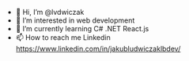 - 👋 Hi, I’m @lvdwiczak
- 👀 I’m interested in web development 
- 🌱 I’m currently learning C# .NET React.js
- 📫 How to reach me
Linkedin
 https://www.linkedin.com/in/jakubludwiczaklbdev/

